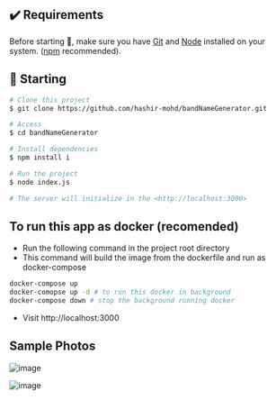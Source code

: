 ## :heavy_check_mark: Requirements ##

Before starting :checkered_flag:, make sure you have [Git](https://git-scm.com) and [Node](https://nodejs.org/en/) installed on your system. ([npm](https://www.npmjs.com/) recommended).

## :checkered_flag: Starting ##

```bash
# Clone this project
$ git clone https://github.com/hashir-mohd/bandNameGenerator.git

# Access
$ cd bandNameGenerator

# Install dependencies
$ npm install i

# Run the project
$ node index.js

# The server will initialize in the <http://localhost:3000>
```


## To run this app as docker (recomended)
- Run the following command in the project root directory
- This command will build the image from the dockerfile and run as docker-compose

```bash
docker-compose up 
docker-comopse up -d # to run this docker in background
docker-compose down # stop the background running docker
```
- Visit http://localhost:3000


## Sample Photos
![image](https://github.com/hashir-mohd/bandNameGenerator/assets/142725430/1e000359-3446-44fb-a848-52a92cf6657d)

![image](https://github.com/hashir-mohd/bandNameGenerator/assets/142725430/b51dcada-e983-40d2-9aba-e22d79577037)

